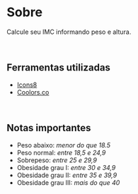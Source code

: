# Sobre
Calcule seu IMC informando peso e altura. 


</br>

## Ferramentas utilizadas
- [Icons8](https://icons8.com/)
- [Coolors.co](https://coolors.co/)

</br>

## Notas importantes
- Peso abaixo: _menor do que 18.5_
- Peso normal: _entre 18,5 e 24,9_
- Sobrepeso: _entre 25 e 29,9_
- Obesidade grau I: _entre 30 e 34,9_
- Obesidade grau II: _entre 35 e 39,9_
- Obesidade grau III: _mais do que 40_
